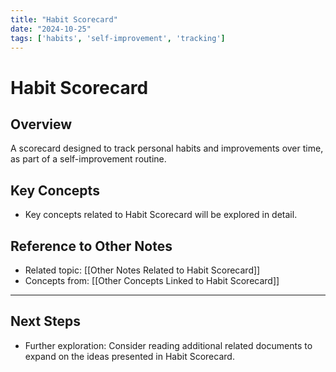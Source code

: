 ```yaml
---
title: "Habit Scorecard"
date: "2024-10-25"
tags: ['habits', 'self-improvement', 'tracking']
---
```


# Habit Scorecard

## Overview

A scorecard designed to track personal habits and improvements over time, as part of a self-improvement routine.

## Key Concepts

- Key concepts related to Habit Scorecard will be explored in detail.
  
## Reference to Other Notes

- Related topic: [[Other Notes Related to Habit Scorecard]]
- Concepts from: [[Other Concepts Linked to Habit Scorecard]]
---

## Next Steps

- Further exploration: Consider reading additional related documents to expand on the ideas presented in Habit Scorecard.

